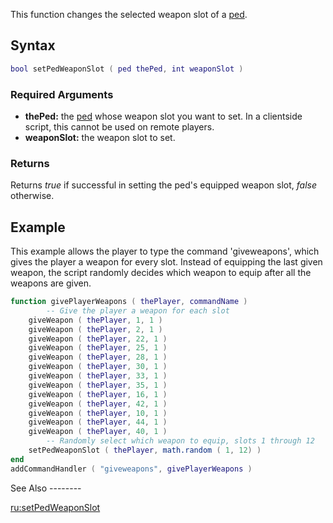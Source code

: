 This function changes the selected weapon slot of a [ped](/docs/ped.md "wikilink").

Syntax
------

``` lua
bool setPedWeaponSlot ( ped thePed, int weaponSlot )
```

### Required Arguments

-   **thePed:** the [ped](/docs/ped.md "wikilink") whose weapon slot you want to set. In a clientside script, this cannot be used on remote players.
-   **weaponSlot:** the weapon slot to set.

### Returns

Returns *true* if successful in setting the ped's equipped weapon slot, *false* otherwise.

Example
-------

<section name="Server" class="server" show="true">
This example allows the player to type the command 'giveweapons', which gives the player a weapon for every slot. Instead of equipping the last given weapon, the script randomly decides which weapon to equip after all the weapons are given.

``` lua
function givePlayerWeapons ( thePlayer, commandName )
        -- Give the player a weapon for each slot
    giveWeapon ( thePlayer, 1, 1 )
    giveWeapon ( thePlayer, 2, 1 )
    giveWeapon ( thePlayer, 22, 1 )
    giveWeapon ( thePlayer, 25, 1 )
    giveWeapon ( thePlayer, 28, 1 )
    giveWeapon ( thePlayer, 30, 1 )
    giveWeapon ( thePlayer, 33, 1 )
    giveWeapon ( thePlayer, 35, 1 )
    giveWeapon ( thePlayer, 16, 1 )
    giveWeapon ( thePlayer, 42, 1 )
    giveWeapon ( thePlayer, 10, 1 )
    giveWeapon ( thePlayer, 44, 1 )
    giveWeapon ( thePlayer, 40, 1 )
        -- Randomly select which weapon to equip, slots 1 through 12
    setPedWeaponSlot ( thePlayer, math.random ( 1, 12) )
end
addCommandHandler ( "giveweapons", givePlayerWeapons )
```

</section>
See Also
--------

[ru:setPedWeaponSlot](/docs/ru:setPedWeaponSlot.md "wikilink")

